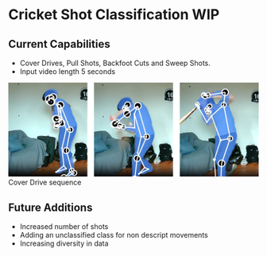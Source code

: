 # Cricket Shot Classification WIP #

## Current Capabilities ##

- Cover Drives, Pull Shots, Backfoot Cuts and Sweep Shots.
- Input video length 5 seconds

![MediaPipe](misc\pics\sequenceshots.png)
Cover Drive sequence

## Future Additions ##
- Increased number of shots
- Adding an unclassified class for non descript movements
- Increasing diversity in data


